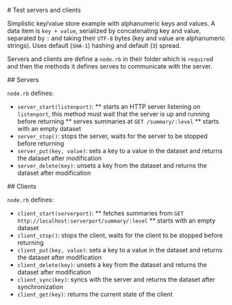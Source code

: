 # Test servers and clients

Simplistic key/value store example with alphanumeric keys and values. A data item is `key + value`, serialized by concatenating key and value, separated by `:` and taking their `UTF-8` bytes (key and value are alphanumeric strings). Uses default (`SHA-1`) hashing and default (`3`) spread.

Servers and clients are define a `node.rb` in their folder which is `require`d and then the methods it defines serves to communicate with the server.

## Servers

`node.rb` defines:

* `server_start(listenport)`:
** starts an HTTP server listening on `listenport`, this method must wait that the server is up and running before returning
** serves summaries at `GET /summary/:level`
** starts with an empty dataset
* `server_stop()`: stops the server, waits for the server to be stopped before returning
* `server_put(key, value)`: sets a key to a value in the dataset and returns the dataset after modification
* `server_delete(key)`: unsets a key from the dataset and returns the dataset after modification

## Clients

`node.rb` defines:

* `client_start(serverport)`:
** fetches summaries from `GET http://localhost:serverport/summary/:level`
** starts with an empty dataset
* `client_stop()`: stops the client, waits for the client to be stopped before returning
* `client_put(key, value)`: sets a key to a value in the dataset and returns the dataset after modification
* `client_delete(key)`: unsets a key from the dataset and returns the dataset after modification
* `client_sync(key)`: syncs with the server and returns the dataset after synchronization
* `client_get(key)`: returns the current state of the client
